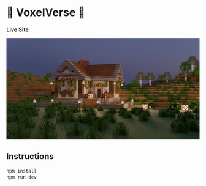 # 🎉 VoxelVerse 🎉

**[Live Site](https://voxelverse.vercel.app/)**

![Home page screenshot](public/media/og/og-image.webp?raw=true "Home page screenshot")

## Instructions

```
npm install
npm run dev
```
